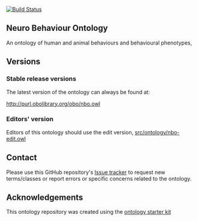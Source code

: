 [![Build Status](https://travis-ci.org/obo-behavior/behavior-ontology.svg?branch=master)](https://travis-ci.org/obo-behavior/behavior-ontology)

## Neuro Behaviour Ontology

An ontology of human and animal behaviours and behavioural phenotypes,

## Versions

### Stable release versions

The latest version of the ontology can always be found at:

http://purl.obolibrary.org/obo/nbo.owl

### Editors' version

Editors of this ontology should use the edit version, [src/ontology/nbo-edit.owl](src/ontology/nbo-edit.owl)

## Contact

Please use this GitHub repository's [Issue tracker](https://github.com/obo-behavior/behavior-ontology/issues) to request new terms/classes or report errors or specific concerns related to the ontology.

## Acknowledgements

This ontology repository was created using the [ontology starter kit](https://github.com/INCATools/ontology-starter-kit)

